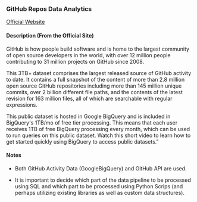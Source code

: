 ### GitHub Repos Data Analytics

[Official Website](https://console.cloud.google.com/marketplace/product/github/github-repos?pli=1&project=friendly-medley-356508)

#### Description (From the Official Site)

GitHub is how people build software and is home to the largest community of open source developers in the 
world, with over 12 million people contributing to 31 million projects on GitHub since 2008.

This 3TB+ dataset comprises the largest released source of GitHub activity to date. It contains a full snapshot of the 
content of more than 2.8 million open source GitHub repositories including more than 145 million unique commits, over 2 
billion different file paths, and the contents of the latest revision for 163 million files, all of which are searchable 
with regular expressions.

This public dataset is hosted in Google BigQuery and is included in BigQuery's 1TB/mo of free tier processing. This 
means that each user receives 1TB of free BigQuery processing every month, which can be used to run queries on this 
public dataset. Watch this short video to learn how to get started quickly using BigQuery to access public datasets."

#### Notes

- Both GitHub Activity Data (GoogleBigQuery) and GitHub API are used.

- It is important to decide which part of the data pipeline to be processed using SQL and which part to be processed
using Python Scrips (and perhaps utilizing existing libraries as well as custom data structures).
